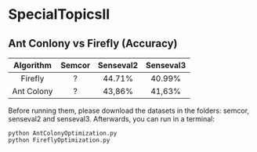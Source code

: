 # SpecialTopicsII

## Ant Conlony vs Firefly (Accuracy)

| Algorithm | Semcor | Senseval2 | Senseval3 | 
| :---: | :---: | :---: | :---: |
| Firefly | ? | 44.71% | 40.99% |
| Ant Colony | ? | 43,86% | 41,63% |

Before running them, please download the datasets in the folders: semcor, senseval2 and senseval3. Afterwards, you can run in a terminal:
```
python AntColonyOptimization.py
python FireflyOptimization.py
```